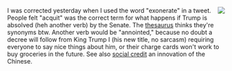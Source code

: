 <img src="http://scripting.com/images/2020/01/19/kingTrump.png" border="0" align="right">I was corrected yesterday when I used the word "exonerate" in a tweet. People felt "acquit" was the correct term for what happens if Trump is absolved (heh another verb) by the Senate. The <a href="http://thesaurus.land/?word=acquit">thesaurus</a> thinks they're synonyms btw. Another verb would be "annointed," because no doubt a decree will follow from King Trump I (his new title, no sarcasm) requiring everyone to say nice things about him, or their charge cards won't work to buy groceries in the future. See also <a href="https://en.wikipedia.org/wiki/Social_Credit_System">social credit</a> an innovation of the Chinese.  
